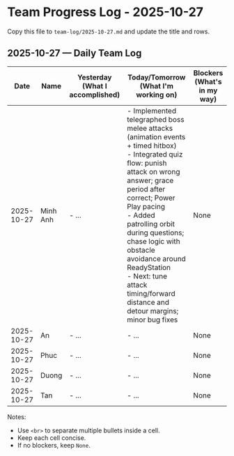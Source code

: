 # Team Progress Log - 2025-10-27

Copy this file to `team-log/2025-10-27.md` and update the title and rows.

## 2025-10-27 — Daily Team Log

| Date | Name | Yesterday (What I accomplished) | Today/Tomorrow (What I'm working on) | Blockers (What's in my way) |
|---|---|---|---|---|
| 2025-10-27 | Minh Anh | - ... | - Implemented telegraphed boss melee attacks (animation events + timed hitbox) <br> - Integrated quiz flow: punish attack on wrong answer; grace period after correct; Power Play pacing <br> - Added patrolling orbit during questions; chase logic with obstacle avoidance around ReadyStation <br> - Next: tune attack timing/forward distance and detour margins; minor bug fixes | None |
| 2025-10-27 | An | - ... | - ... | None |
| 2025-10-27 | Phuc | - ... | - ... | None |
| 2025-10-27 | Duong | - ... | - ... | None |
| 2025-10-27 | Tan | - ... | - ... | None |

Notes:
- Use `<br>` to separate multiple bullets inside a cell.
- Keep each cell concise.
- If no blockers, keep `None`.